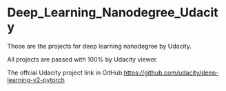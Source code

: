 # Deep_Learning_Nanodegree_Udacity
Those are the projects for deep learning nanodegree by Udacity. 

All projects are passed with 100% by Udacity viewer. 

The offcial Udacity project link in GitHub:https://github.com/udacity/deep-learning-v2-pytorch
